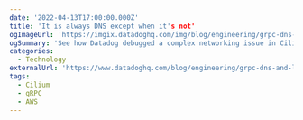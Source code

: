 ```yaml
---
date: '2022-04-13T17:00:00.000Z'
title: 'It is always DNS except when it's not'
ogImageUrl: 'https://imgix.datadoghq.com/img/blog/engineering/grpc-dns-and-load-balancing-incident/ena-metrics-conntrack-allowance-exceeded-rev1.png'
ogSummary: 'See how Datadog debugged a complex networking issue in Cilium and AWS'
categories:
  - Technology
externalUrl: 'https://www.datadoghq.com/blog/engineering/grpc-dns-and-load-balancing-incident/'
tags:
  - Cilium
  - gRPC
  - AWS
---
```

